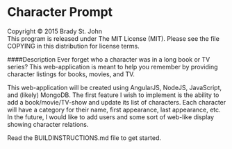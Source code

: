 # Character Prompt
Copyright &copy; 2015 Brady St. John <br />
This program is released under The MIT License (MIT).
Please see the file COPYING in this distribution for
license terms.

####Description
Ever forget who a character was in a long book or TV series? This web-application is meant to help you remember by providing character listings for books, movies, and TV. 

This web-application will be created using AngularJS, NodeJS, JavaScript, and (likely) MongoDB. The first feature I wish to implement is the ability to add a book/movie/TV-show and update its list of characters. Each character will have a category for their name, first appearance, last appearance, etc. In the future, I would like to add users and some sort of web-like display showing character relations.

Read the BUILDINSTRUCTIONS.md file to get started.